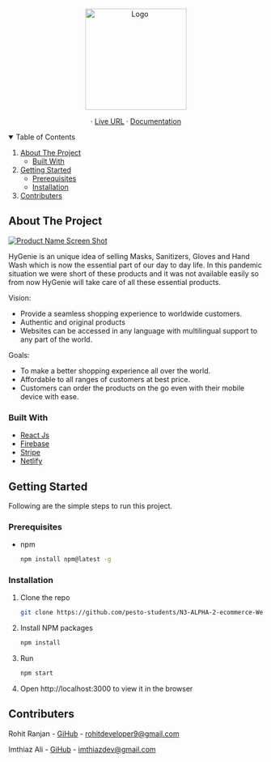 <!-- PROJECT LOGO -->
<br />
<p align="center">
    <img src="https://hygenie.netlify.app/assets/logo.png" alt="Logo" width="200" >

  <p align="center">
    ·
    <a href="https://hygenie.netlify.app/">Live URL</a>
    ·
    <a href="https://docs.google.com/document/d/115LHFTQ7zUymyhWSdZ_EssW70SuDkqPAoypAxJsYqWo">Documentation</a>
  </p>
</p>

<!-- TABLE OF CONTENTS -->
<details open="open">
  <summary>Table of Contents</summary>
  <ol>
    <li>
      <a href="#about-the-project">About The Project</a>
      <ul>
        <li><a href="#built-with">Built With</a></li>
      </ul>
    </li>
    <li>
      <a href="#getting-started">Getting Started</a>
      <ul>
        <li><a href="#prerequisites">Prerequisites</a></li>
        <li><a href="#installation">Installation</a></li>
      </ul>
    </li>
    <li><a href="#contact">Contributers</a></li>
  </ol>
</details>

<!-- ABOUT THE PROJECT -->

## About The Project

[![Product Name Screen Shot][product-screenshot]](https://hygenie.netlify.app/)

HyGenie is an unique idea of selling Masks, Sanitizers, Gloves and Hand Wash which is now the essential part of our day to day life. In this pandemic situation we were short of these products and it was not available easily so from now HyGenie will take care of all these essential products.

Vision:

- Provide a seamless shopping experience to worldwide customers.
- Authentic and original products
- Websites can be accessed in any language with multilingual support to any part of the world.

Goals:

- To make a better shopping experience all over the world.
- Affordable to all ranges of customers at best price.
- Customers can order the products on the go even with their mobile device with ease.

### Built With

- [React Js](https://reactjs.org/)
- [Firebase](https://firebase.google.com/)
- [Stripe](https://stripe.com/en-in)
- [Netlify](https://www.netlify.com/)

<!-- GETTING STARTED -->

## Getting Started

Following are the simple steps to run this project.

### Prerequisites

- npm
  ```sh
  npm install npm@latest -g
  ```

### Installation

1. Clone the repo
   ```sh
   git clone https://github.com/pesto-students/N3-ALPHA-2-ecommerce-Web.git
   ```
2. Install NPM packages
   ```sh
   npm install
   ```
3. Run
   ```sh
   npm start
   ```
4. Open http://localhost:3000 to view it in the browser

<!-- Contributers -->

## Contributers

Rohit Ranjan - [GiHub](https://github.com/rodeveloper9) - rohitdeveloper9@gmail.com

Imthiaz Ali - [GiHub](https://github.com/imthiazSD) - imthiazdev@gmail.com

<!-- MARKDOWN LINKS & IMAGES -->
<!-- https://www.markdownguide.org/basic-syntax/#reference-style-links -->

[product-screenshot]: https://hygenie.netlify.app/assets/hygenieScreen.png
